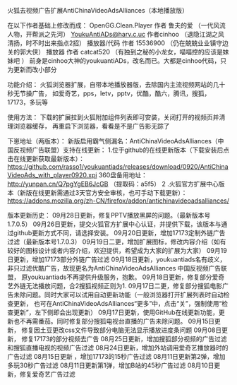 火狐去视频广告扩展AntiChinaVideoAdsAlliances（本地播放版）

在以下作者基础上修改而成：
OpenGG.Clean.Player 作者 鲁夫的爱    （一代风流人物，开帮派之先河）
YoukuAntiADs@harv.c.uc  作者cinhoo    （退隐江湖之风清扬，时不时出来指点2招）
播放器/代码 作者 15536900    （仍在兢兢业业镇守边关的郭大侠）
播放器      作者  catcat520      （有独到之秘的小龙女，喵喵控的应该是妹妹吧 ）
前身是cinhoo大神的youkuantiADs，改名而已。大都是cinhoo代码，只为更新而改小部分

功能介绍：
火狐浏览器扩展，自带本地播放器版，去除国内主流视频网站的几十秒无节操广告，
如爱奇艺，pps，letv，pptv，优酷，酷六，腾讯，搜狐，17173，多玩等

使用方法：
下载的扩展拉到火狐附加组件列表即可安装，关闭打开的视频页并清理浏览器缓存，
再重启下浏览器，看看是不是广告影无踪了

下崽地址（两版本）：
新版启用霸气侧漏名：AntiChinaVideoAdsAlliances（中国反视频广告联盟）支持在线更新：
1.位于github的在线更新版本（下载安装后点击在线更新获取最新版本）：
https://github.com/rasso1/youkuantiads/releases/download/0920/AntiChinaVideoAds_with_player0920.xpi
360盘备用地址： http://yunpan.cn/Q7pgYgEB6JcGB （提取码：a5f5）
2 .火狐官方扩展中心版本（新版在线更新需通过3天官方安全审核，也可手动下载更新）：
https://addons.mozilla.org/zh-CN/firefox/addon/antichinavideoadsalliances/






版本更新历史：
09月28日更新，修复PPTV播放黑屏的问题。（最新版本号1.7.0.5）
09月26日更新，提交火狐官方扩展中心认证，并提供下载，该版本与通过github更新方式不同，请选择安装。
09月20日更新，增加17173定制外链广告过滤（最新版本号1.7.0.3）
09月19日二更，增加扩展图标，修改内容介绍（如有较好的图标设计或者内容介绍，欢迎提供，希望成为大家的扩展为大家）
09月19日更新，增加17173部分外链广告过滤
09月18日更新，youkuantiads名有歧义，非只过滤优酷广告，故现更名为AntiChinaVideoAdsAlliances 中国反视频广告联盟，
                        原youkuantiads不再提供升级服务，抱歉。
09月18日更新，修复部分爱奇艺外链无法播放问题，合2搜狐视频正则为1.
09月17日二更，修复部分搜狐电影广告未除问题。同时大家可以试用自动更新功能（一般浏览器打开扩展列表时自动检查更新，
                         也可在AntiChinaVideoAdsAlliances“更多”中，点击“关”，强制使用“检查更新”，左下侧即会出现更新）
09月17日更新，使用GitHub在线更新功能，更新也不再需番茄。同时修复部分搜狐电视台直播的广告未除问题。
09月15日更新， 修复因土豆更改css文件导致部分电脑无法显示播放进度条问题
09月08日更新， 修复17173的部分视频去广告
08月25日更新，增加搜狐部分视频的广告过滤和搜狐直播电视的视频广告过滤
08月24日更新，增加外站调用爱奇艺播放器时的广告过滤
08月15日更新 ，增加17173的15秒广告过滤
08月11日更新第2弹，增加多玩30秒广告过滤
08月11日更新第1弹，增加B站的45秒广告过滤
08月10日更新，修复爱奇艺广告过滤
